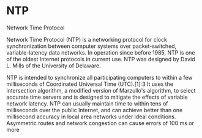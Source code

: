 # NTP


Network Time Protocol

Network Time Protocol (NTP) is a networking protocol for clock
synchronization between computer systems over packet-switched,
variable-latency data networks. In operation since before 1985, NTP is
one of the oldest Internet protocols in current use. NTP was designed by
David L. Mills of the University of Delaware.

NTP is intended to synchronize all participating computers to within a
few milliseconds of Coordinated Universal Time (UTC).\[1\]:3 It uses the
intersection algorithm, a modified version of Marzullo's algorithm, to
select accurate time servers and is designed to mitigate the effects of
variable network latency. NTP can usually maintain time to within tens
of milliseconds over the public Internet, and can achieve better than
one millisecond accuracy in local area networks under ideal conditions.
Asymmetric routes and network congestion can cause errors of 100 ms or
more

